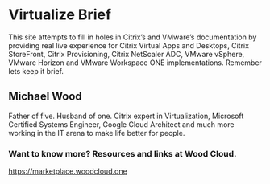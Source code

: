 # Virtualize Brief
This site attempts to fill in holes in Citrix’s and VMware’s documentation by providing real live experience for Citrix Virtual Apps and Desktops, Citrix StoreFront, Citrix Provisioning, Citrix NetScaler ADC, VMware vSphere, VMware Horizon and VMware Workspace ONE implementations. Remember lets keep it brief.

## Michael Wood
Father of five. Husband of one. Citrix expert in Virtualization, Microsoft Certified Systems Engineer, Google Cloud Architect and much more working in the IT arena to make life better for people.

### Want to know more? Resources and links at Wood Cloud.
https://marketplace.woodcloud.one

